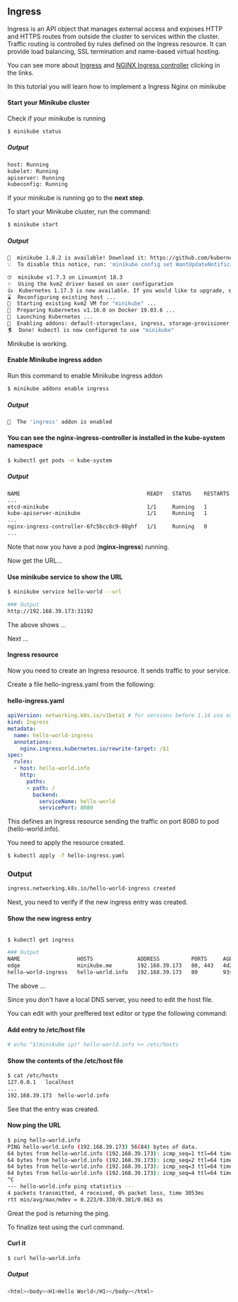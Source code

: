 

## Ingress

Ingress is an API object that manages external access and exposes HTTP and HTTPS routes from outside the cluster to services within the cluster. Traffic routing is controlled by rules defined on the Ingress resource.
It can provide load balancing, SSL termination and name-based virtual hosting.

You can see more about [Ingress](https://kubernetes.io/docs/concepts/services-networking/ingress/) and [NGINX Ingress controller](https://kubernetes.io/docs/tasks/access-application-cluster/ingress-minikube/) clicking in the links.


 In this tutorial you will learn how to implement a Ingress Nginx on minikube

#### Start your Minikube cluster

Check if your minikube is running  
```sh
$ minikube status
```
##### Output
```sh
host: Running
kubelet: Running
apiserver: Running
kubeconfig: Running
```

If your minikube is running go to the **next step**.  

To start your Minikube cluster, run the command:

```sh
$ minikube start
```
##### Output
```sh
🎉  minikube 1.8.2 is available! Download it: https://github.com/kubernetes/minikube/releases/tag/v1.8.2
💡  To disable this notice, run: 'minikube config set WantUpdateNotification false'

🙄  minikube v1.7.3 on Linuxmint 18.3
✨  Using the kvm2 driver based on user configuration
👍  Kubernetes 1.17.3 is now available. If you would like to upgrade, specify: --kubernetes-version=1.17.3
⌛  Reconfiguring existing host ...
🔄  Starting existing kvm2 VM for "minikube" ...
🐳  Preparing Kubernetes v1.16.0 on Docker 19.03.6 ...
🚀  Launching Kubernetes ...
🌟  Enabling addons: default-storageclass, ingress, storage-provisioner
🏄  Done! kubectl is now configured to use "minikube"
```

Minikube is working.


#### Enable Minikube ingress addon

Run this command to enable Minikube ingress addon
```sh
$ minikube addons enable ingress
```
##### Output
```sh
🌟  The 'ingress' addon is enabled
```

#### You can see the nginx-ingress-controller is installed in the kube-system namespace
```sh
$ kubectl get pods -n kube-system
```
##### Output
```sh
NAME                                        READY   STATUS    RESTARTS   AGE
...
etcd-minikube                               1/1     Running   1          4d22h
kube-apiserver-minikube                     1/1     Running   1          4d22h
...
nginx-ingress-controller-6fc5bcc8c9-88ghf   1/1     Running   0          89s
...

```
Note that now you have a pod (**nginx-ingress**) running.


Now get the URL...

#### Use minikube service to show the URL

```sh  
$ minikube service hello-world --url

### Output
http://192.168.39.173:31192
```

The above shows ...

Next ...


#### Ingress resource

Now you need to create an Ingress resource. It sends traffic to your service.

Create a file hello-ingress.yaml from the following:
#### hello-ingress.yaml
```yaml
apiVersion: networking.k8s.io/v1beta1 # for versions before 1.14 use extensions/v1beta1
kind: Ingress
metadata:
  name: hello-world-ingress
  annotations:
    nginx.ingress.kubernetes.io/rewrite-target: /$1
spec:
  rules:
  - host: hello-world.info
    http:
      paths:
      - path: /
        backend:
          serviceName: hello-world
          servicePort: 8080

```
This defines an Ingress resource sending the traffic on port 8080 to pod (hello-world.info).

You need to apply the resource created.

```sh  
$ kubectl apply -f hello-ingress.yaml
```
### Output
```sh
ingress.networking.k8s.io/hello-world-ingress created
```

Next, you need to verify if the new ingress entry was created.

#### Show the new ingress entry  

```sh  

$ kubectl get ingress

### Output
NAME                  HOSTS              ADDRESS          PORTS     AGE
edge                  minikube.me        192.168.39.173   80, 443   4d23h
hello-world-ingress   hello-world.info   192.168.39.173   80        93s

```
The above ...

Since you don't have a local DNS server, you need to edit the host file.

You can edit with your preffered text editor or type the following command:

#### Add entry to /etc/host file  

```sh  
# echo "$(minikube ip)" hello-world.info >> /etc/hosts
```

#### Show the contents of the /etc/host file
```sh
$ cat /etc/hosts
127.0.0.1	localhost
...
192.168.39.173	hello-world.info
```
See that the entry was created.

#### Now ping the URL

```sh
$ ping hello-world.info
PING hello-world.info (192.168.39.173) 56(84) bytes of data.
64 bytes from hello-world.info (192.168.39.173): icmp_seq=1 ttl=64 time=0.363 ms
64 bytes from hello-world.info (192.168.39.173): icmp_seq=2 ttl=64 time=0.381 ms
64 bytes from hello-world.info (192.168.39.173): icmp_seq=3 ttl=64 time=0.354 ms
64 bytes from hello-world.info (192.168.39.173): icmp_seq=4 ttl=64 time=0.223 ms
^C
--- hello-world.info ping statistics ---
4 packets transmitted, 4 received, 0% packet loss, time 3053ms
rtt min/avg/max/mdev = 0.223/0.330/0.381/0.063 ms

```

Great the pod is returning the ping.

To finalize test using the curl command.

#### Curl it  
```sh
$ curl hello-world.info
```
##### Output
```sh
<html><body><H1>Hello World</H1></body></html>
```

